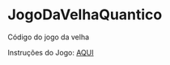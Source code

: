 # JogoDaVelhaQuantico
Código do jogo da velha 

Instruções do Jogo: [AQUI](http://www.cel.edu/Quantum/Tic-Tac-Toe/)

